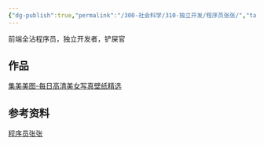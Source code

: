 ```yaml
---
{"dg-publish":true,"permalink":"/300-社会科学/310-独立开发/程序员张张/","tags":["独立开发/开发者"],"noteIcon":""}
---
```


前端全沾程序员，独立开发者，铲屎官

## 作品
[集美美图-每日高清美女写真壁纸精选](https://jimeiapp.zhangbingdev.com/)

## 参考资料
[程序员张张](https://mo.run/zhangzhang/)